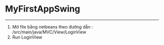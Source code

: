 # MyFirstAppSwing

----------

1. Mở file bằng netbeans theo đường dẫn : /src/main/java/MVC/View/LoginView
2. Run LoginView
